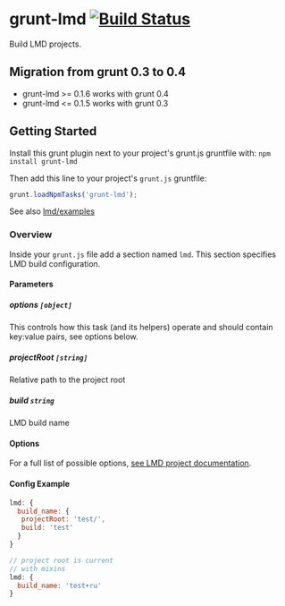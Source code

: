 # grunt-lmd [![Build Status](https://secure.travis-ci.org/azproduction/grunt-lmd.png?branch=master)](http://travis-ci.org/azproduction/grunt-lmd)

Build LMD projects.

## Migration from grunt 0.3 to 0.4

 - grunt-lmd >= 0.1.6 works with grunt 0.4
 - grunt-lmd <= 0.1.5 works with grunt 0.3

## Getting Started
Install this grunt plugin next to your project's grunt.js gruntfile with: `npm install grunt-lmd`

Then add this line to your project's `grunt.js` gruntfile:

```javascript
grunt.loadNpmTasks('grunt-lmd');
```

[grunt]: https://github.com/gruntjs/grunt
[getting_started]: https://github.com/gruntjs/grunt/wiki/Getting-started

See also [lmd/examples](https://github.com/azproduction/lmd/tree/master/examples)

### Overview

Inside your `grunt.js` file add a section named `lmd`. This section specifies LMD build configuration.

#### Parameters

##### options ```[object]```

This controls how this task (and its helpers) operate and should contain key:value pairs, see options below.

##### projectRoot ```[string]```

Relative path to the project root

##### build ```string```

LMD build name

#### Options

For a full list of possible options, [see LMD project documentation](https://github.com/azproduction/lmd).

#### Config Example

``` javascript
lmd: {
  build_name: {
   projectRoot: 'test/',
   build: 'test'
  }
}
```

``` javascript
// project root is current
// with mixins
lmd: {
  build_name: 'test+ru'
}
```
